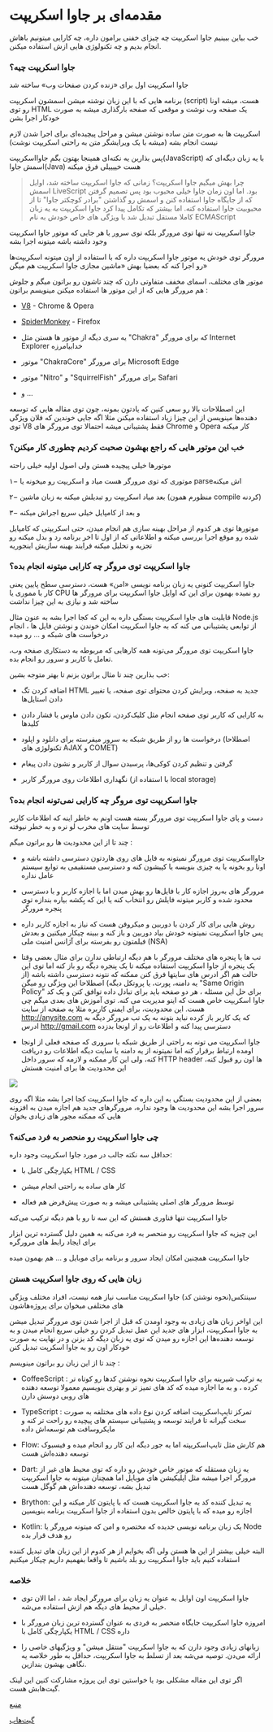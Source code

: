 
# مقدمه‌ای بر جاوا اسکریپت
خب بیاین ببینیم جاوا اسکریپت چه چیزای خفنی برامون داره، چه کارایی میتونیم باهاش انجام بدیم و چه تکنولوژی هایی ازش استفاده میکنن.

### جاوا اسکریپت چیه؟



جاوا اسکریپت اول برای «زنده کردن صفحات وب» ساخته شد

برنامه هایی که با این زبان نوشته میشن اسمشون اسکریپت (script) هست، میشه اونا رو توی HTML یک صفحه وب نوشت و موقعی که صفحه بارگذاری میشه به صورت خودکار اجرا بشن

اسکریپت ها به صورت متن ساده نوشتن میشن و مراحل پیچیده‌ای برای اجرا شدن لازم نیست انجام بشه (میشه با یک ویرایشگر متن به راحتی اسکریپت نوشت)

پس بذارین یه نکته‌ای همینجا بهتون بگم جاوااسکریپت(JavaScript) با یه زبان دیگه‌ای که اسمش جاوا(Java) هست خییییلی فرق میکنه

> چرا بهش میگیم جاوا اسکریپت؟ زمانی که جاوا اسکریپت ساخته شد، اوایل اسمش LiveScript بود. اما اون زمان جاوا خیلی محبوب بود پس تصمیم گرفتن که از جایگاه جاوا استفاده کنن و اسمش رو گذاشتن "برادر کوچکتر جاوا" تا از محبوبیت جاوا استفاده کنه. اما بیشتر که تکامل پیدا کرد جاوا اسکریپت به یه زبان کاملا مستقل تبدیل شد با ویژگی های خاص خودش به نام ECMAScript

جاوا اسکریپت نه تنها توی مرورگر بلکه توی سرور یا هر جایی که موتور جاوا اسکریپت وجود داشته باشه میتونه اجرا بشه

مرورگر توی خودش یه موتور جاوا اسکریپت داره که با استفاده از اون میتونه اسکریپت‌ها رو اجرا کنه که بعضیا بهش «ماشین مجازی جاوا اسکریپت هم میگن»

موتور های مختلف، اسمای مخفف متفاوتی دارن که چند تاشون رو براتون میگم و جلوش هم مرورگر هایی که از این موتور ها استفاده میکنن مینویسم براتون :‌

-   [V8](https://en.wikipedia.org/wiki/V8_(JavaScript_engine)) - Chrome & Opera
    
-   [SpiderMonkey](https://en.wikipedia.org/wiki/SpiderMonkey) - Firefox
    
-   یه سری دیگه از موتور ها هستن مثل "Chakra" که برای مرورگر Internet Explorer خدابیامرزه
    
-   موتور "ChakraCore" برای مرورگر Microsoft Edge
    
-   موتور "Nitro" و "SquirrelFish" برای مرورگر Safari
    
-   و ...
    

این اصطلاحات بالا رو سعی کنین که یادتون بمونه، چون توی مقاله هایی که توسعه دهنده‌ها مینویسن از این چیزا زیاد استفاده میکنن مثلا اگه جایی خوندین که فلان ویژگی توی V8 فقط پشتیبانی میشه احتمالا توی مرورگر های Chrome و Opera کار میکنه

### خب این موتور هایی که راجع بهشون صحبت کردیم چطوری کار میکنن؟



موتور‌ها خیلی پیچیده هستن ولی اصول اولیه‌ خیلی راحته

۱− موتوری که توی مرورگر هست میاد و اسکریپت رو میخونه یا parse‌اش میکنه

۲− بعد میاد اسکریپت رو تبدیلش میکنه به زبان ماشین (منظورم همون compile کردنه)

۳− و بعد از کامپایل خیلی سریع اجراش میکنه

موتورها توی هر کدوم از مراحل بهینه سازی هم انجام میدن، حتی اسکریپتی که کامپایل شده رو موقع اجرا بررسی میکنه و اطلاعاتی که از اول تا اخر برنامه رد و بدل میکنه رو تجزیه و تحلیل میکنه فرایند بهینه سازیش اینجوریه

### جاوا اسکریپت توی مروگر چه کارایی میتونه انجام بده؟



جاوا اسکریپت کنونی یه زبان برنامه نویسی «امن» هست، دسترسی سطح پایین یعنی کار با مموری یا CPU رو نمیده بهمون برای این که اوایل جاوا اسکریپت برای مرورگر ها ساخته شد و نیازی به این چیزا نداشت

قابلیت های جاوا اسکریپت بستگی داره به این که کجا اجرا بشه به عنون مثال Node.js از توابعی پشتیبانی می کنه که به جاوا اسکریپت امکان خوندن و نوشتن فایل ها ، انجام درخواست های شبکه و ... رو میده

جاوا اسکریپت توی مرورگر می‌تونه همه کارهایی که مربوطه به دستکاری صفحه وب، تعامل با کاربر و سرور رو انجام بده.

خب بذارین چند تا مثال براتون بزنم تا بهتر متوجه بشین:

-   اضافه کردن تگ HTML جدید به صفحه، ویرایش کردن محتوای توی صفحه، یا تغییر دادن استایل‌ها
    
-   به کارایی که کاربر توی صفحه انجام مثل کلیک‌کردن، تکون دادن ماوس یا فشار دادن کلیدها
    
-   درخواست ها رو از طریق شبکه به سرور میفرسته برای دانلود و اپلود (اصطلاحا تکنولوژی های AJAX و COMET)
    
-   گرفتن و تنظیم کردن کوکی‌ها، پرسیدن سوال از کاربر و نشون دادن پیغام
    
-   نگهداری اطلاعات روی مرورگر کاربر (با استفاده از local storage)
    

### جاوا اسکریپت توی مروگر چه کارایی نمی‌تونه انجام بده؟



دست و پای جاوا اسکریپت توی مرورگر بسته هست اونم به خاطر اینه که اطلاعات کاربر توسط سایت های مخرب لو نره و به خطر نیوفته

چند تا از این محدودیت ها رو براتون میگم :

-   جاوااسکریپت توی مرورگر نمیتونه به فایل های روی هاردتون دسترسی داشته باشه و اونا رو بخونه یا یه چیزی بنویسه یا کپیشون کنه و دسترسی مستقیمی به توابع سیستم عامل نداره
    
-   مرورگر های به‌روز اجازه کار با فایل‌ها رو بهش میدن اما با اجازه کاربر و با دسترسی محدود شده و کاربر میتونه فایلش رو انتخاب کنه یا این که بِکشه بیاره بندازه توی پنجره مرورگر
    
-   روش هایی برای کار کردن با دوربین و میکروفن هست که نیاز به اجازه کاربر داره پس جاوا اسکریپت نمیتونه خودش بیاد دوربین و باز کنه و ببینه چیکار میکنین و بعدش فیلمتون رو بفرسته برای آژانس امنیت ملی (NSA)
    
-   تب ها یا پنجره های مختلف مرورگر با هم دیگه ارتباطی ندارن برای مثال بعضی وقتا یک پنجره از جاوا اسکریپت استفاده میکنه تا یک پنجره دیگه رو باز کنه اما توی این حالت هم اگر ادرس های سایتها فرق کنن ممکنه که نتونه دسترسی داشته باشه (از یه دامنه، پورت، یا پروتکل دیگه) اصطلاحا این ویژگی رو میگن "Same Origin Policy" برای حل این مسئله ، هر دو صفحه باید برای تبادل داده توافق کنن و یک کد جاوا اسکریپت خاص هست که اینو مدیریت می کنه. توی آموزش های بعدی میگم چی هست. این محدودیت، برای ایمنی کاربره مثلا یه صفحه از سایت http://anysite.com که یک کاربر باز کرده نباید بتونه به یک تب مرورگر دیگه به ادرس http://gmail.com دسترسی پیدا کنه و اطلاعات رو از اونجا بدزده
    
-   جاوا اسکریپت می تونه به راحتی از طریق شبکه با سروری که صفحه فعلی از اونجا اومده ارتباط برقرار کنه اما نمیتونه از یه دامنه یا سایت دیگه اطلاعات رو دریافت کنه، ولی این کار ممکنه و لازمه که سرور داخل HTTP header ها اون رو قبول کنه، این محدودیت ها برای امنیت هستش
    

  

![](https://files.virgool.io/upload/users/217114/posts/ubjrf30ckg0f/xjgfscneyy70.png)

  

بعضی از این محدودیت بستگی به این داره که جاوا اسکریپت کجا اجرا بشه مثلا اگه روی سرور اجرا بشه این محدودیت ها وجود نداره، مرورگرهای جدید هم اجازه میدن به افزونه هایی که ممکنه مجور های زیادی بخوان

### چی جاوا اسکریپت رو منحصر به فرد می‌کنه؟



حداقل سه نکته جالب در مورد جاوا اسکریپت وجود داره:

-   یکپارچگی کامل با HTML / CSS
    
-   کار های ساده به راحتی انجام میشن
    
-   توسط مرورگر های اصلی پشتیبانی میشه و به صورت پیش‌فرض هم فعاله
    

جاوا اسکریپت تنها فناوری هستش که این سه تا رو با هم دیگه ترکیب می‌کنه

این چیزیه که جاوا اسکریپت رو منحصر به فرد می‌کنه به همین دلیل گسترده ترین ابزار برای ایجاد رابط های مرورگره

جاوا اسکریپت همچنین امکان ایجاد سرور و برنامه برای موبایل و ... هم بهمون میده

### زبان هایی که روی جاوا اسکریپت هستن



سینتکس(نحوه نوشتن کد) جاوا اسکریپت مناسب نیاز همه نیست، افراد مختلف ویژگی های مختلفی میخوان برای پروژه‌هاشون

این اواخر زبان های زیادی به وجود اومدن که قبل از اجرا شدن توی مرورگر تبدیل میشن به جاوا اسکریپت، ابزار های جدید این عمل تبدیل کردن رو خیلی سریع انجام میدن و به توسعه دهنده‌ها این اجازه رو میدن که توی یه زبان دیگه کد بزنن و در نهایت به صورت خودکار اون رو به جاوا اسکرپت تبدیل کنن

چند تا از این زبان رو براتون مینویسم :

-   CoffeeScript : یه ترکیب شیرینه برای جاوا اسکریپت نحوه نوشتن کدها رو کوتاه تر کرده ، و به ما اجازه میده که کد های تمیز تر و بهتری بنویسیم معمولا توسعه دهنده های روبی دوسش دارن
    
-   TypeScript : تمرکز تایپ‌اسکریپت اضافه کردن نوع داده های مختلفه به صورت سخت گیرانه تا فرایند توسعه و پشتیبانی سیستم های پیچیده رو راحت تر کنه و مایکروسافت هم توسعه‌اش داده
    
-   Flow: هم کارش مثل تایپ‌اسکریپته اما یه جور دیگه این کار رو انجام میده و فیسبوک توسعه دهنده‌اش هست
    
-   Dart: یه زبان مستقله که موتور خاص خودش رو داره که توی محیط های غیر از مرورگر اجرا میشه مثل اپلیکیشن های موبایل اما همچنان میتونه به جاوا اسکریپت تبدیل بشه، توسعه دهنده‌اش هم گوگل هست
    
-   Brython: یه تبدیل کننده کد به جاوا اسکریپت هست که با پایتون کار میکنه و این اجازه رو میده که با پایتون خالص بدون استفاده از جاوا اسکریپت برنامه بنویسین
    
-   Kotlin: یک زبان برنامه نویسی جدیده که مختصره و امن که میتونه مرورگر یا Node رو هدف قرار بده
    

البته خیلی بیشتر از این ها هستن ولی اگه بخوایم از هر کدوم از این زبان های تبدیل کننده استفاده کنیم باید جاوا اسکریپت رو بلد باشیم تا واقعا بفهمیم داریم چیکار میکنیم

  

### خلاصه



-   جاوا اسکریپت اون اوایل به عنوان یه زبان برای مرورگر ایجاد شد ، اما الان توی خیلی از محیط های دیگه هم ازش استفاده می‌شه.
    
-   امروزه جاوا اسکریپت جایگاه منحصر به فردی به عنوان گسترده ترین زبان مرورگر با یکپارچگی کامل با HTML / CSS داره
    
-   زبانهای زیادی وجود دارن که به جاوا اسکریپت "منتقل میشن" و ویژگیهای خاصی را ارائه می‌دن. توصیه می‌شه بعد از تسلط به جاوا اسکریپت، حداقل به طور خلاصه یه نگاهی بهشون بندازین.
    

  

  

  

اگر توی این مقاله مشکلی بود یا خواستین توی این پروژه مشارکت کنین این لینک گیت‌هابش هست.

[منبع](https://javascript.info/intro)

[گیت‌هاب](https://github.com/mmasoudih/javascript.info)
